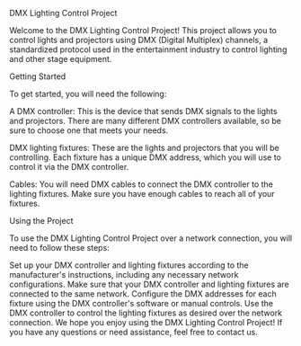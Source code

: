 DMX Lighting Control Project

Welcome to the DMX Lighting Control Project! This project allows you to control lights and projectors using DMX (Digital Multiplex) channels, a standardized protocol used in the entertainment industry to control lighting and other stage equipment.

Getting Started 

To get started, you will need the following:

A DMX controller: This is the device that sends DMX signals to the lights and projectors. There are many different DMX controllers available, so be sure to choose one that meets your needs.

DMX lighting fixtures: These are the lights and projectors that you will be controlling. Each fixture has a unique DMX address, which you will use to control it via the DMX controller.

Cables: You will need DMX cables to connect the DMX controller to the lighting fixtures. Make sure you have enough cables to reach all of your fixtures.

Using the Project

To use the DMX Lighting Control Project over a network connection, you will need to follow these steps:

Set up your DMX controller and lighting fixtures according to the manufacturer's instructions, including any necessary network configurations.
Make sure that your DMX controller and lighting fixtures are connected to the same network.
Configure the DMX addresses for each fixture using the DMX controller's software or manual controls.
Use the DMX controller to control the lighting fixtures as desired over the network connection.
We hope you enjoy using the DMX Lighting Control Project! If you have any questions or need assistance, feel free to contact us.
